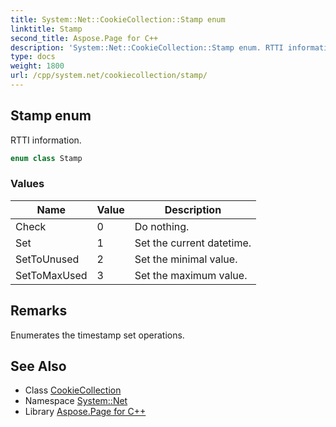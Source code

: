 ```yaml
---
title: System::Net::CookieCollection::Stamp enum
linktitle: Stamp
second_title: Aspose.Page for C++
description: 'System::Net::CookieCollection::Stamp enum. RTTI information in C++.'
type: docs
weight: 1800
url: /cpp/system.net/cookiecollection/stamp/
---
```

## Stamp enum


RTTI information.

```cpp
enum class Stamp
```

### Values

| Name | Value | Description |
| --- | --- | --- |
| Check | 0 | Do nothing. |
| Set | 1 | Set the current datetime. |
| SetToUnused | 2 | Set the minimal value. |
| SetToMaxUsed | 3 | Set the maximum value. |

## Remarks


Enumerates the timestamp set operations. 
## See Also

* Class [CookieCollection](../)
* Namespace [System::Net](../../)
* Library [Aspose.Page for C++](../../../)

